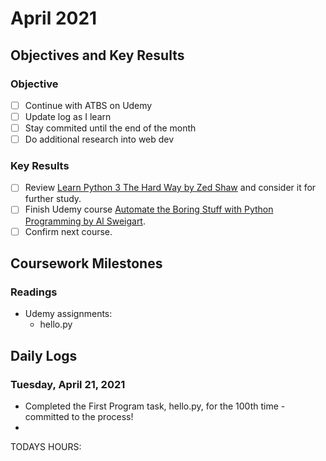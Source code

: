# April 2021

## Objectives and Key Results

### Objective
- [ ] Continue with ATBS on Udemy
- [ ] Update log as I learn
- [ ] Stay commited until the end of the month
- [ ] Do additional research into web dev

### Key Results
- [ ] Review [Learn Python 3 The Hard Way by Zed Shaw](https://shop.learncodethehardway.org/access/buy/9/) and consider it for further study.
- [ ] Finish Udemy course [Automate the Boring Stuff with Python Programming by Al Sweigart](https://www.udemy.com/course/automate/).
- [ ] Confirm next course.

## Coursework Milestones

### Readings
- Udemy assignments:
  - hello.py

## Daily Logs
  
### Tuesday, April 21, 2021
  - Completed the First Program task, hello.py, for the 100th time - committed to the process!
  - 
    
  TODAYS HOURS: 

